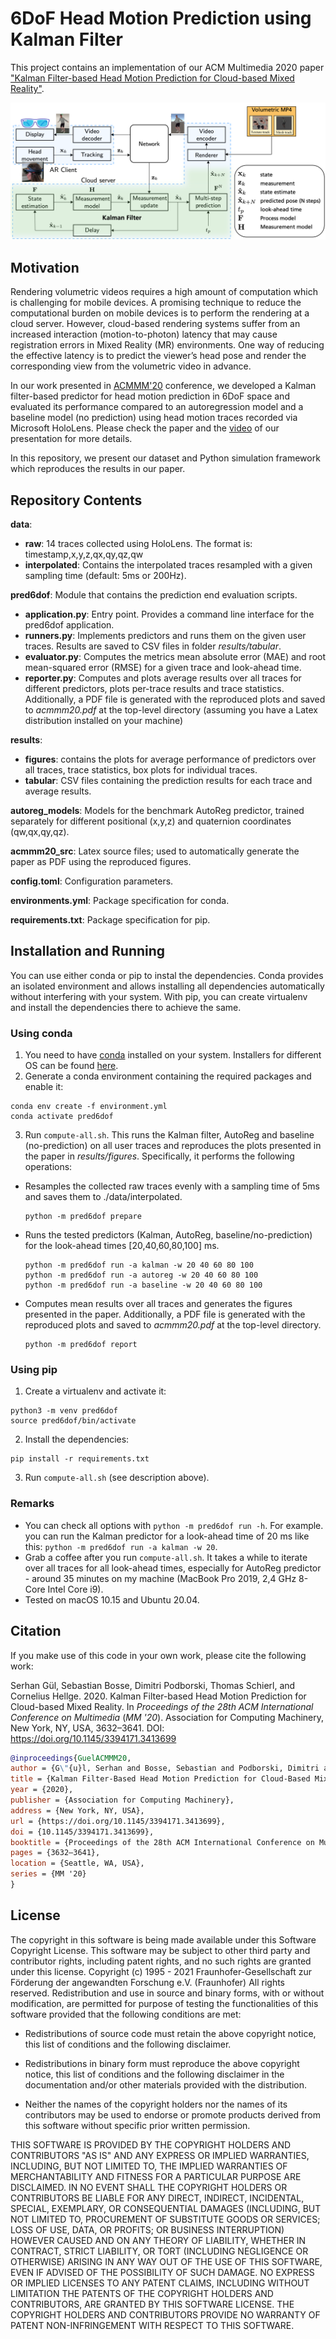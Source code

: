 # 6DoF Head Motion Prediction using Kalman Filter

This project contains an implementation of our ACM Multimedia 2020 paper ["Kalman Filter-based Head Motion Prediction for Cloud-based Mixed Reality"](https://dl.acm.org/doi/10.1145/3394171.3413699).

![System overview](system_kalman.png)
## Motivation
Rendering volumetric videos requires a high amount of computation which is challenging for mobile devices. A promising technique to reduce the computational burden on mobile devices is to perform the rendering at a cloud server. However, cloud-based rendering systems suffer from an increased interaction (motion-to-photon) latency that may cause registration errors in Mixed Reality (MR) environments. One way of reducing the effective latency is to predict the viewer’s head pose and render the corresponding view from the volumetric video in advance.

In our work presented in [ACMMM'20](https://2020.acmmm.org) conference, we developed a Kalman filter-based predictor for head motion prediction in 6DoF space and evaluated its performance compared to an autoregression model and a baseline model (no prediction) using head motion traces recorded via Microsoft HoloLens. Please check the paper and the [video](https://youtu.be/nvZkJQDrOEo) of our presentation for more details.

In this repository, we present our dataset and Python simulation framework which reproduces the results in our paper.

## Repository Contents
**data**:
- **raw**: 14 traces collected using HoloLens. The format is: timestamp,x,y,z,qx,qy,qz,qw
- **interpolated**: Contains the interpolated traces resampled with a given sampling time (default: 5ms or 200Hz).

**pred6dof**:
Module that contains the prediction end evaluation scripts.
- **application&#46;py**: Entry point. Provides a command line interface for the pred6dof application.
- **runners&#46;py**: Implements predictors and runs them on the given user traces. Results are saved to CSV files in folder *results/tabular*.
- **evaluator&#46;py**: Computes the metrics mean absolute error (MAE) and root mean-squared error (RMSE) for a given trace and look-ahead time.
- **reporter&#46;py**: Computes and plots average results over all traces for different predictors, plots per-trace results and trace statistics. Additionally, a PDF file is generated with the reproduced plots and saved to *acmmm20.pdf* at the top-level directory (assuming you have a Latex distribution installed on your machine)

**results**:
- **figures**: contains the plots for average performance of predictors over all traces, trace statistics, box plots for individual traces.
- **tabular**: CSV files containing the prediction results for each trace and average results.

**autoreg_models**: Models for the benchmark AutoReg predictor, trained separately for different positional (x,y,z) and quaternion coordinates (qw,qx,qy,qz).

**acmmm20_src**: Latex source files; used to automatically generate the paper as PDF using the reproduced figures.

**config.toml**:  Configuration parameters.

**environments.yml**: Package specification for conda.

**requirements.txt**: Package specification for pip.

## Installation and Running
You can use either conda or pip to instal the dependencies. Conda provides an isolated environment and allows installing all dependencies automatically without interfering with your system. With pip, you can create virtualenv and install the dependencies there to achieve the same.
### Using conda
1. You need to have [conda](https://docs.conda.io/en/latest/) installed on your system. Installers for different OS can be found [here](https://docs.conda.io/en/latest/miniconda.html).
2. Generate a conda environment containing the required packages and enable it:

  ```shell
  conda env create -f environment.yml
  conda activate pred6dof
  ``` 

3. Run `compute-all.sh`. This runs the Kalman filter, AutoReg and baseline (no-prediction) on all user traces and  reproduces the plots presented in the paper in *results/figures*. Specifically, it performs the following operations:
  - Resamples the collected raw traces evenly with a sampling time of 5ms and saves them to ./data/interpolated. 
    ```shell
    python -m pred6dof prepare
    ```
  - Runs the tested predictors (Kalman, AutoReg, baseline/no-prediction) for the look-ahead times [20,40,60,80,100] ms.
    ```shell
    python -m pred6dof run -a kalman -w 20 40 60 80 100
    python -m pred6dof run -a autoreg -w 20 40 60 80 100
    python -m pred6dof run -a baseline -w 20 40 60 80 100
    ```
  - Computes mean results over all traces and generates the figures presented in the paper. Additionally, a PDF file is generated with the reproduced plots and saved to *acmmm20.pdf* at the top-level directory.
    ```shell
    python -m pred6dof report
    ```
### Using pip
  1. Create a virtualenv and activate it:
   ```shell
   python3 -m venv pred6dof
  source pred6dof/bin/activate
   ```
  2. Install the dependencies:
  ```shell
  pip install -r requirements.txt
  ```
  3. Run `compute-all.sh` (see description above).


### Remarks
- You can check all options with `python -m pred6dof run -h`. For example. you can run the Kalman predictor for a look-ahead time of 20 ms like this: `python -m pred6dof run -a kalman -w 20`.
- Grab a coffee after you run `compute-all.sh`. It takes a while to iterate over all traces for all look-ahead times, especially for AutoReg predictor - around 35 minutes on my machine (MacBook Pro 2019, 2,4 GHz 8-Core Intel Core i9). 
- Tested on macOS 10.15 and Ubuntu 20.04.


## Citation
If you make use of this code in your own work, please cite the following work:

Serhan Gül, Sebastian Bosse, Dimitri Podborski, Thomas Schierl, and Cornelius Hellge. 2020. Kalman Filter-based Head Motion Prediction for Cloud-based Mixed Reality. In <i>Proceedings of the 28th ACM International Conference on Multimedia</i> (<i>MM '20</i>). Association for Computing Machinery, New York, NY, USA, 3632–3641. DOI: https://doi.org/10.1145/3394171.3413699

```bibtex
@inproceedings{GuelACMMM20,
author = {G\"{u}l, Serhan and Bosse, Sebastian and Podborski, Dimitri and Schierl, Thomas and Hellge, Cornelius},
title = {Kalman Filter-Based Head Motion Prediction for Cloud-Based Mixed Reality},
year = {2020},
publisher = {Association for Computing Machinery},
address = {New York, NY, USA},
url = {https://doi.org/10.1145/3394171.3413699},
doi = {10.1145/3394171.3413699},
booktitle = {Proceedings of the 28th ACM International Conference on Multimedia},
pages = {3632–3641},
location = {Seattle, WA, USA},
series = {MM '20}
}
```

## License

The copyright in this software is being made available under this Software Copyright License. This software may be subject to other third party and contributor rights, including patent rights, and no such rights are granted under this license. Copyright (c) 1995 - 2021 Fraunhofer-Gesellschaft zur Förderung der angewandten Forschung e.V. (Fraunhofer) All rights reserved. Redistribution and use in source and binary forms, with or without modification, are permitted for purpose of testing the functionalities of this software provided that the following conditions are met:

* Redistributions of source code must retain the above copyright notice, this list of conditions and the following disclaimer.

* Redistributions in binary form must reproduce the above copyright notice, this list of conditions and the following disclaimer in the documentation and/or other materials provided with the distribution.

* Neither the names of the copyright holders nor the names of its contributors may be used to endorse or promote products derived from this software without specific prior written permission.

THIS SOFTWARE IS PROVIDED BY THE COPYRIGHT HOLDERS AND CONTRIBUTORS "AS IS" AND ANY EXPRESS OR IMPLIED WARRANTIES, INCLUDING, BUT NOT LIMITED TO, THE IMPLIED WARRANTIES OF MERCHANTABILITY AND FITNESS FOR A PARTICULAR PURPOSE ARE DISCLAIMED. IN NO EVENT SHALL THE COPYRIGHT HOLDERS OR CONTRIBUTORS BE LIABLE FOR ANY DIRECT, INDIRECT, INCIDENTAL, SPECIAL, EXEMPLARY, OR CONSEQUENTIAL DAMAGES (INCLUDING, BUT NOT LIMITED TO, PROCUREMENT OF SUBSTITUTE GOODS OR SERVICES; LOSS OF USE, DATA, OR PROFITS; OR BUSINESS INTERRUPTION) HOWEVER CAUSED AND ON ANY THEORY OF LIABILITY, WHETHER IN CONTRACT, STRICT LIABILITY, OR TORT (INCLUDING NEGLIGENCE OR OTHERWISE) ARISING IN ANY WAY OUT OF THE USE OF THIS SOFTWARE, EVEN IF ADVISED OF THE POSSIBILITY OF SUCH DAMAGE. NO EXPRESS OR IMPLIED LICENSES TO ANY PATENT CLAIMS, INCLUDING WITHOUT LIMITATION THE PATENTS OF THE COPYRIGHT HOLDERS AND CONTRIBUTORS, ARE GRANTED BY THIS SOFTWARE LICENSE. THE COPYRIGHT HOLDERS AND CONTRIBUTORS PROVIDE NO WARRANTY OF PATENT NON-INFRINGEMENT WITH RESPECT TO THIS SOFTWARE.

